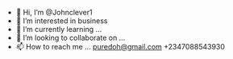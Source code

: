 - 👋 Hi, I’m @Johnclever1
- 👀 I’m interested in business
- 🌱 I’m currently learning ...
- 💞️ I’m looking to collaborate on ...
- 📫 How to reach me ... puredoh@gmail.com
+2347088543930

<!---
Johnclever1/Johnclever1 is a ✨ special ✨ repository because its `README.md` (this file) appears on your GitHub profile.
You can click the Preview link to take a look at your changes.
--->
